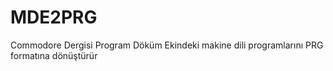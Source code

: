 # MDE2PRG
Commodore Dergisi Program Döküm Ekindeki makine dili programlarını PRG formatına dönüştürür

